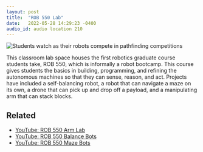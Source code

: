 ```yaml
---
layout: post
title:  "ROB 550 Lab"
date:   2022-05-28 14:29:23 -0400
audio_id: audio location 210
---
```


<div class="audio-player">
   <!-- this is where the player will be injected -->
</div>

![Students watch as their robots compete in pathfinding competitions](/assets/images/210-rob-550.jpg)

This classroom lab space houses the first robotics graduate course students take, ROB 550, which is informally a robot bootcamp. This course gives students the basics in building, programming, and refining the autonomous machines so that they can sense, reason, and act. Projects have included a self-balancing robot, a robot that can navigate a maze on its own, a drone that can pick up and drop off a payload, and a manipulating arm that can stack blocks.

## Related
* [YouTube: ROB 550 Arm Lab](https://www.youtube.com/watch?v=mMpqfWPHeX4)
* [YouTube: ROB 550 Balance Bots](https://www.youtube.com/watch?v=BVYqVGZNSFY)
* [YouTube: ROB 550 Maze Bots](https://www.youtube.com/watch?v=pwV6g7gusOQ)





<script type="text/javascript">

 const player = new Shikwasa({
   container: () => document.querySelector('.audio-player'),
   audio: {
     title: 'ROB 550 Lab',
     artist: 'Location 210',
     cover: '/assets/images/210-rob-550.jpg',
     src: '/assets/audio/140-robot-garden.mp3',
   },
   // fixed: {
   //   type: 'static',
   // }
 })

 </script>

